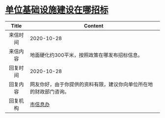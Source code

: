 # <a href="http://www.shangluo.gov.cn/zmhd/ldxxxx.jsp?urltype=leadermail.LeaderMailContentUrl&wbtreeid=1112&leadermailid=6572">单位基础设施建设在哪招标</a>
| Title |                      Content                       |
|:-----:|----------------------------------------------------|
| 来信时间  | 2020-10-28                                         |
| 来信内容  | 地面硬化约300平米，按照政策在哪发布招标信息。                           |
| 回复时间  | 2020-10-28                                         |
| 回复内容  | 网友你好，由于你提供的资料有限，建议你向单位所在地的财政部门咨询。                  |
| 回复机构  | <a href="../../categories/agencies/市信息办.md">市信息办</a> |